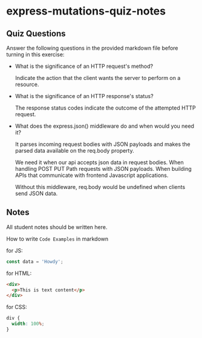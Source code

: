 # express-mutations-quiz-notes

## Quiz Questions

Answer the following questions in the provided markdown file before turning in this exercise:

- What is the significance of an HTTP request's method?

  Indicate the action that the client wants the server to perform on a resource.

- What is the significance of an HTTP response's status?

  The response status codes indicate the outcome of the attempted HTTP request.

- What does the express.json() middleware do and when would you need it?

  It parses incoming request bodies with JSON payloads and makes the parsed data available on the req.body property.

  We need it when our api accepts json data in request bodies.
  When handling POST PUT Path requests with JSON payloads.
  When building APIs that communicate with frontend Javascript applications.

  Without this middleware, req.body would be undefined when clients send JSON data.

## Notes

All student notes should be written here.

How to write `Code Examples` in markdown

for JS:

```javascript
const data = 'Howdy';
```

for HTML:

```html
<div>
  <p>This is text content</p>
</div>
```

for CSS:

```css
div {
  width: 100%;
}
```
